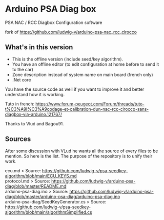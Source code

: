 # Arduino PSA Diag box

PSA NAC / RCC Diagbox Configuration software

fork of https://github.com/ludwig-v/arduino-psa-nac_rcc_cirocco 



## What's in this version

- This is the offline version (include seed/key algorithm). 
- You have an offline editor (to edit configuration at home before to send it to the car)
- Zone description instead of system name on main board (french only)
- .Net core 


You have the source code as well if you want to improve it and better understand how it is working.

Tuto in french: https://www.forum-peugeot.com/Forum/threads/tuto-t%C3%A9l%C3%A9codage-et-calibration-dun-nac-rcc-cirocco-sans-diagbox-via-arduino.121767/


Thanks to Vlud and Bagou91. 

## Sources

After some discussion with VLud he wants all the source of every files to be mention. So here is the list. The purpose of the repository is to unify their work.

ecu.md > Source: https://github.com/ludwig-v/psa-seedkey-algorithm/blob/main/ECU_KEYS.md  
protocol.md > Source: https://github.com/ludwig-v/arduino-psa-diag/blob/master/README.md  
arduino-psa-diag.ino > Source: https://github.com/ludwig-v/arduino-psa-diag/blob/master/arduino-psa-diag/arduino-psa-diag.ino   
arduino-psa-diag/SeedKeyGenerator.cs > Source: https://github.com/ludwig-v/psa-seedkey-algorithm/blob/main/algorithmSimplified.cs  
